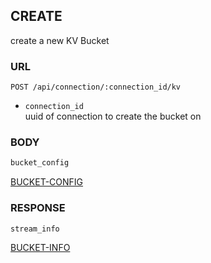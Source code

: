 
## CREATE
create a new KV Bucket


### URL
```
POST /api/connection/:connection_id/kv
```
- `connection_id`  
uuid of connection to create the bucket on


### BODY
```typescript
bucket_config
```
[BUCKET-CONFIG](./def/bucket-config.md)


### RESPONSE
```
stream_info
```
[BUCKET-INFO](./def/bucket-info.md)

